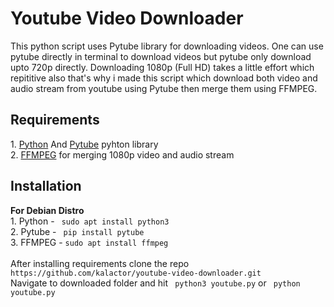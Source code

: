 # Youtube Video Downloader

This python script uses Pytube library for downloading videos. One can use pytube directly in terminal to download videos but pytube only download upto 720p directly. Downloading 1080p (Full HD) takes a little effort which repititive also that's why i made this script which download both video and audio stream from youtube using Pytube then merge them using FFMPEG.

<h2>Requirements</h2>
1. <a href="https://www.python.org/">Python</a> And <a href="https://pytube.io/en/latest/">Pytube</a> pyhton library </br>
2. <a href="https://ffmpeg.org/">FFMPEG</a> for merging 1080p video and audio stream </br>

<h2>Installation</h2>
<b>For Debian Distro</b> </br>
1. Python - <code> sudo apt install python3</code> </br>
2. Pytube - <code> pip install pytube</code> </br>
3. FFMPEG -  <code>sudo apt install ffmpeg</code> </br>
</br>
After installing requirements clone the repo <code>https://github.com/kalactor/youtube-video-downloader.git</code> </br>
Navigate to downloaded folder and hit <code> python3 youtube.py</code> or <code> python youtube.py</code> 

